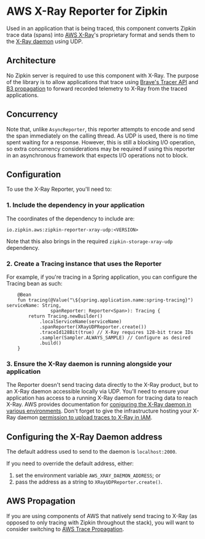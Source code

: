 # AWS X-Ray Reporter for Zipkin

Used in an application that is being traced, this component converts Zipkin 
trace data (spans) into [AWS X-Ray](https://aws.amazon.com/xray/)'s
proprietary format and sends them to the 
[X-Ray daemon](https://docs.aws.amazon.com/xray/latest/devguide/xray-daemon.html) 
using UDP.

## Architecture

No Zipkin server is required to use this component with X-Ray.
The purpose of the library is to allow applications that trace using 
[Brave's Tracer API](https://github.com/openzipkin/brave/blob/f17ef79fe58306f30148fb58cd31ef535e26de46/brave/src/main/java/brave/Tracer.java)
and [B3 propagation](https://github.com/openzipkin/b3-propagation)
to forward recorded telemetry to X-Ray from the traced applications.

## Concurrency

Note that, unlike `AsyncReporter`, this reporter attempts to encode and send
the span immediately on the calling thread.
As UDP is used, there is no time spent waiting for a response. 
However, this is still a blocking I/O operation, so extra concurrency 
considerations may be required if using this reporter in an asynchronous 
framework that expects I/O operations not to block.
 
## Configuration

To use the X-Ray Reporter, you'll need to:

### 1. Include the dependency in your application

The coordinates of the dependency to include are:

`io.zipkin.aws:zipkin-reporter-xray-udp:<VERSION>`

Note that this also brings in the required `zipkin-storage-xray-udp` dependency.

### 2. Create a Tracing instance that uses the Reporter

For example, if you're tracing in a Spring application, you can configure the
Tracing bean as such:

```$java
    @Bean
    fun tracing(@Value("\${spring.application.name:spring-tracing}") serviceName: String, 
                spanReporter: Reporter<Span>): Tracing {
        return Tracing.newBuilder()
            .localServiceName(serviceName)
            .spanReporter(XRayUDPReporter.create())
            .traceId128Bit(true) // X-Ray requires 128-bit trace IDs
            .sampler(Sampler.ALWAYS_SAMPLE) // Configure as desired
            .build()
    }
```

### 3. Ensure the X-Ray daemon is running alongside your application

The Reporter doesn't send tracing data directly to the X-Ray product, 
but to an X-Ray daemon accessible locally via UDP.
You'll need to ensure your application has access to a running X-Ray daemon
for tracing data to reach X-Ray. AWS provides documentation for
[coniguring the X-Ray daemon in various environments](https://docs.aws.amazon.com/xray/latest/devguide/xray-daemon.html). 
Don't forget to give the infrastructure hosting your X-Ray daemon
[permission to upload traces to X-Ray in IAM](https://docs.aws.amazon.com/xray/latest/devguide/xray-permissions.html).

## Configuring the X-Ray Daemon address

The default address used to send to the daemon is `localhost:2000`.

If you need to override the default address, either:
1. set the environment variable `AWS_XRAY_DAEMON_ADDRESS`; or
2. pass the address as a string to `XRayUDPReporter.create()`.



## AWS Propagation

If you are using components of AWS that natively send tracing to X-Ray
(as opposed to only tracing with Zipkin throughout the stack), 
you will want to consider switching to 
[AWS Trace Propagation](https://github.com/openzipkin/zipkin-aws/tree/master/brave-propagation-aws). 